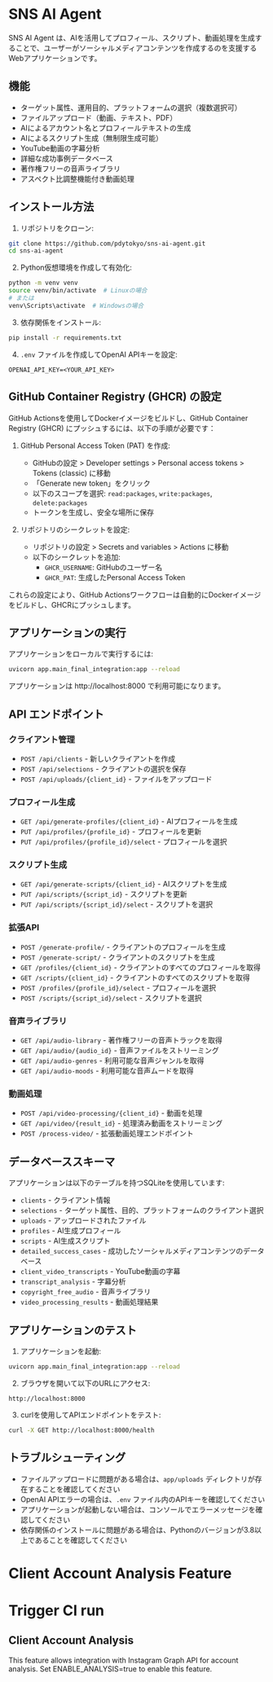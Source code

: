 # SNS AI Agent

SNS AI Agent は、AIを活用してプロフィール、スクリプト、動画処理を生成することで、ユーザーがソーシャルメディアコンテンツを作成するのを支援するWebアプリケーションです。

## 機能

- ターゲット属性、運用目的、プラットフォームの選択（複数選択可）
- ファイルアップロード（動画、テキスト、PDF）
- AIによるアカウント名とプロフィールテキストの生成
- AIによるスクリプト生成（無制限生成可能）
- YouTube動画の字幕分析
- 詳細な成功事例データベース
- 著作権フリーの音声ライブラリ
- アスペクト比調整機能付き動画処理

## インストール方法

1. リポジトリをクローン:
```bash
git clone https://github.com/pdytokyo/sns-ai-agent.git
cd sns-ai-agent
```

2. Python仮想環境を作成して有効化:
```bash
python -m venv venv
source venv/bin/activate  # Linuxの場合
# または
venv\Scripts\activate  # Windowsの場合
```

3. 依存関係をインストール:
```bash
pip install -r requirements.txt
```

4. `.env` ファイルを作成してOpenAI APIキーを設定:
```
OPENAI_API_KEY=<YOUR_API_KEY>
```

## GitHub Container Registry (GHCR) の設定

GitHub Actionsを使用してDockerイメージをビルドし、GitHub Container Registry (GHCR) にプッシュするには、以下の手順が必要です：

1. GitHub Personal Access Token (PAT) を作成:
   - GitHubの設定 > Developer settings > Personal access tokens > Tokens (classic) に移動
   - 「Generate new token」をクリック
   - 以下のスコープを選択: `read:packages`, `write:packages`, `delete:packages`
   - トークンを生成し、安全な場所に保存

2. リポジトリのシークレットを設定:
   - リポジトリの設定 > Secrets and variables > Actions に移動
   - 以下のシークレットを追加:
     - `GHCR_USERNAME`: GitHubのユーザー名
     - `GHCR_PAT`: 生成したPersonal Access Token

これらの設定により、GitHub Actionsワークフローは自動的にDockerイメージをビルドし、GHCRにプッシュします。

## アプリケーションの実行

アプリケーションをローカルで実行するには:

```bash
uvicorn app.main_final_integration:app --reload
```

アプリケーションは http://localhost:8000 で利用可能になります。

## API エンドポイント

### クライアント管理
- `POST /api/clients` - 新しいクライアントを作成
- `POST /api/selections` - クライアントの選択を保存
- `POST /api/uploads/{client_id}` - ファイルをアップロード

### プロフィール生成
- `GET /api/generate-profiles/{client_id}` - AIプロフィールを生成
- `PUT /api/profiles/{profile_id}` - プロフィールを更新
- `PUT /api/profiles/{profile_id}/select` - プロフィールを選択

### スクリプト生成
- `GET /api/generate-scripts/{client_id}` - AIスクリプトを生成
- `PUT /api/scripts/{script_id}` - スクリプトを更新
- `PUT /api/scripts/{script_id}/select` - スクリプトを選択

### 拡張API
- `POST /generate-profile/` - クライアントのプロフィールを生成
- `POST /generate-script/` - クライアントのスクリプトを生成
- `GET /profiles/{client_id}` - クライアントのすべてのプロフィールを取得
- `GET /scripts/{client_id}` - クライアントのすべてのスクリプトを取得
- `POST /profiles/{profile_id}/select` - プロフィールを選択
- `POST /scripts/{script_id}/select` - スクリプトを選択

### 音声ライブラリ
- `GET /api/audio-library` - 著作権フリーの音声トラックを取得
- `GET /api/audio/{audio_id}` - 音声ファイルをストリーミング
- `GET /api/audio-genres` - 利用可能な音声ジャンルを取得
- `GET /api/audio-moods` - 利用可能な音声ムードを取得

### 動画処理
- `POST /api/video-processing/{client_id}` - 動画を処理
- `GET /api/video/{result_id}` - 処理済み動画をストリーミング
- `POST /process-video/` - 拡張動画処理エンドポイント

## データベーススキーマ

アプリケーションは以下のテーブルを持つSQLiteを使用しています:

- `clients` - クライアント情報
- `selections` - ターゲット属性、目的、プラットフォームのクライアント選択
- `uploads` - アップロードされたファイル
- `profiles` - AI生成プロフィール
- `scripts` - AI生成スクリプト
- `detailed_success_cases` - 成功したソーシャルメディアコンテンツのデータベース
- `client_video_transcripts` - YouTube動画の字幕
- `transcript_analysis` - 字幕分析
- `copyright_free_audio` - 音声ライブラリ
- `video_processing_results` - 動画処理結果

## アプリケーションのテスト

1. アプリケーションを起動:
```bash
uvicorn app.main_final_integration:app --reload
```

2. ブラウザを開いて以下のURLにアクセス:
```
http://localhost:8000
```

3. curlを使用してAPIエンドポイントをテスト:
```bash
curl -X GET http://localhost:8000/health
```

## トラブルシューティング

- ファイルアップロードに問題がある場合は、`app/uploads` ディレクトリが存在することを確認してください
- OpenAI APIエラーの場合は、`.env` ファイル内のAPIキーを確認してください
- アプリケーションが起動しない場合は、コンソールでエラーメッセージを確認してください
- 依存関係のインストールに問題がある場合は、Pythonのバージョンが3.8以上であることを確認してください
# Client Account Analysis Feature
# Trigger CI run
## Client Account Analysis
This feature allows integration with Instagram Graph API for account analysis.
Set ENABLE_ANALYSIS=true to enable this feature.
